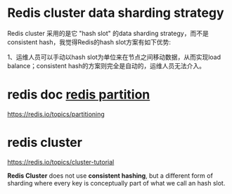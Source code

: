 # Redis cluster data sharding strategy

Redis cluster 采用的是它 "hash slot" 的data sharding strategy，而不是consistent hash，我觉得Redis的hash  slot方案有如下优势:

1、运维人员可以手动以hash slot为单位来在节点之间移动数据，从而实现load balance；consistent hash的方案则完全是自动的，运维人员无法介入。





# redis doc [redis partition](https://redis.io/topics/partitioning)

https://redis.io/topics/partitioning



# redis cluster

https://redis.io/topics/cluster-tutorial

**Redis Cluster** does not use **consistent hashing**, but a different form of sharding where every key is conceptually part of what we call an hash slot.


